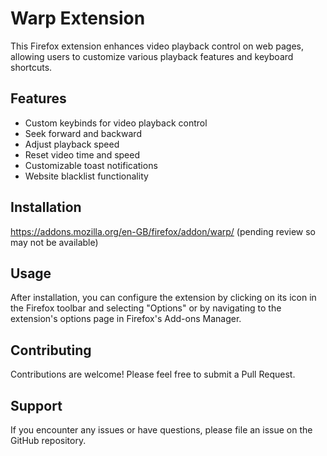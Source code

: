 # Warp Extension

This Firefox extension enhances video playback control on web pages, allowing users to customize various playback features and keyboard shortcuts.

## Features

- Custom keybinds for video playback control
- Seek forward and backward
- Adjust playback speed
- Reset video time and speed
- Customizable toast notifications
- Website blacklist functionality

## Installation
https://addons.mozilla.org/en-GB/firefox/addon/warp/ (pending review so may not be available)

## Usage

After installation, you can configure the extension by clicking on its icon in the Firefox toolbar and selecting "Options" or by navigating to the extension's options page in Firefox's Add-ons Manager.

## Contributing

Contributions are welcome! Please feel free to submit a Pull Request.

## Support

If you encounter any issues or have questions, please file an issue on the GitHub repository.
